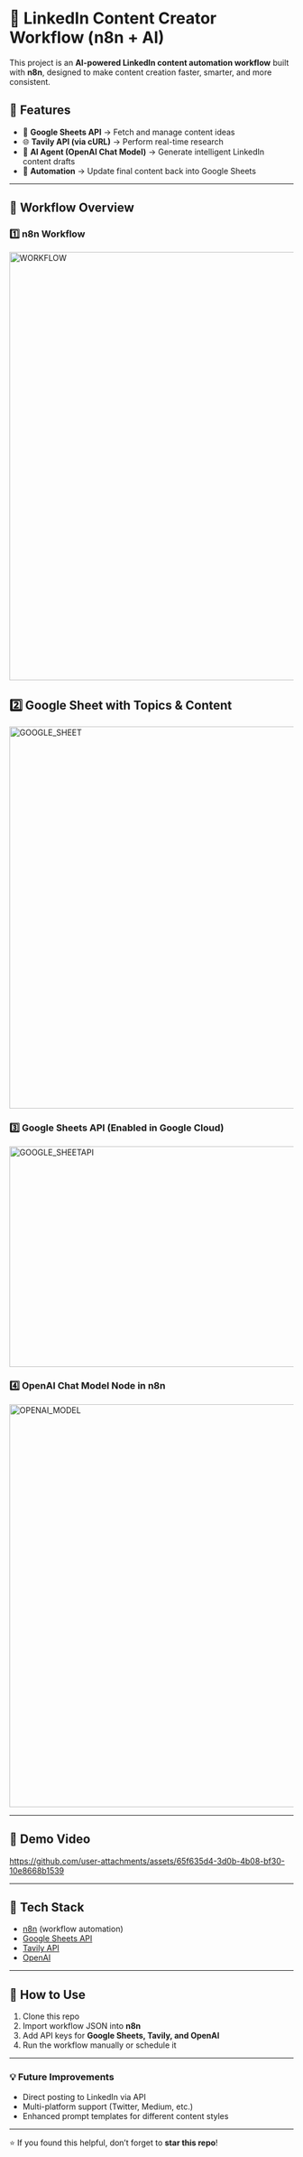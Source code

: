 # 🚀 LinkedIn Content Creator Workflow (n8n + AI)

This project is an **AI-powered LinkedIn content automation workflow** built with **n8n**, designed to make content creation faster, smarter, and more consistent.  

## 🔹 Features
- 📄 **Google Sheets API** → Fetch and manage content ideas  
- 🌐 **Tavily API (via cURL)** → Perform real-time research  
- 🤖 **AI Agent (OpenAI Chat Model)** → Generate intelligent LinkedIn content drafts  
- 🔄 **Automation** → Update final content back into Google Sheets  

---

## 🔹 Workflow Overview

### 1️⃣ n8n Workflow

<img width="1358" height="759" alt="WORKFLOW" src="https://github.com/user-attachments/assets/a5eb7948-ac82-408c-b5d7-7f486ba21599" />

## 2️⃣ Google Sheet with Topics & Content

<img width="1357" height="677" alt="GOOGLE_SHEET" src="https://github.com/user-attachments/assets/eaf2be06-f373-4d3a-abcc-f070dc692194" />

### 3️⃣ Google Sheets API (Enabled in Google Cloud)

<img width="724" height="391" alt="GOOGLE_SHEETAPI" src="https://github.com/user-attachments/assets/e401d2bf-dd1c-4d87-b19f-8c768f5e5889" />

### 4️⃣ OpenAI Chat Model Node in n8n

<img width="1351" height="714" alt="OPENAI_MODEL" src="https://github.com/user-attachments/assets/8ae376c8-53f2-48af-974d-e9d75f618d5e" />

---
## 🎥 Demo Video

https://github.com/user-attachments/assets/65f635d4-3d0b-4b08-bf30-10e8668b1539

---

## 🔹 Tech Stack
- [n8n](https://n8n.io) (workflow automation)  
- [Google Sheets API](https://developers.google.com/sheets/api)  
- [Tavily API](https://tavily.com)  
- [OpenAI](https://platform.openai.com)  

---

## 🔹 How to Use
1. Clone this repo  
2. Import workflow JSON into **n8n**  
3. Add API keys for **Google Sheets, Tavily, and OpenAI**  
4. Run the workflow manually or schedule it  

---

### 💡 Future Improvements
- Direct posting to LinkedIn via API  
- Multi-platform support (Twitter, Medium, etc.)  
- Enhanced prompt templates for different content styles  

---

⭐ If you found this helpful, don’t forget to **star this repo**!  
